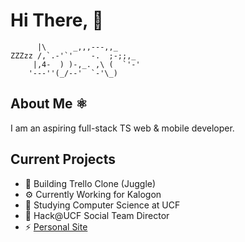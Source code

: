 # Hi There, 👋

```
      |\      _,,,---,,_
ZZZzz /,`.-'`'    -.  ;-;;,_
     |,4-  ) )-,_. ,\ (  `'-'
    '---''(_/--'  `-'\_)
```

## About Me ⚛️

I am an aspiring full-stack TS web & mobile developer.

## Current Projects

- 🤹 Building Trello Clone (Juggle)
- ⚙️ Currently Working for Kalogon
- 📕 Studying Computer Science at UCF
- 🛜 Hack@UCF Social Team Director
- ⚡️ [Personal Site](bryantpdev.com)
